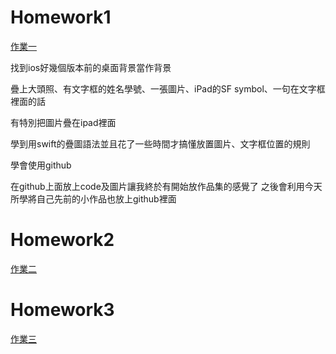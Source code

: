 <h1>Homework1</h1> 

[作業一](https://github.com/phhsu0508/swiftUI/blob/main/hw1.md)

找到ios好幾個版本前的桌面背景當作背景

疊上大頭照、有文字框的姓名學號、一張圖片、iPad的SF symbol、一句在文字框裡面的話

有特別把圖片疊在ipad裡面

學到用swift的疊圖語法並且花了一些時間才搞懂放置圖片、文字框位置的規則

學會使用github

在github上面放上code及圖片讓我終於有開始放作品集的感覺了 之後會利用今天所學將自己先前的小作品也放上github裡面


<h1>Homework2</h1> 

[作業二](https://github.com/phhsu0508/swiftUI/blob/main/hw2.md)


<h1>Homework3</h1> 

[作業三](https://github.com/phhsu0508/swiftUI/blob/main/hw3.md)

